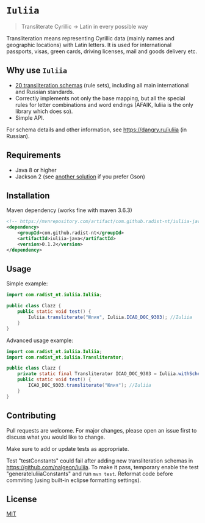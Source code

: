 # `Iuliia`

> Transliterate Cyrillic → Latin in every possible way

Transliteration means representing Cyrillic data (mainly names and geographic locations) with Latin letters. It is used for international passports, visas, green cards, driving licenses, mail and goods delivery etc.

## Why use `Iuliia`

-   [20 transliteration schemas](https://github.com/nalgeon/iuliia/blob/master/README.md#supported-schemas) (rule sets), including all main international and Russian standards.
-   Correctly implements not only the base mapping, but all the special rules for letter combinations and word endings (AFAIK, Iuliia is the only library which does so).
-   Simple API.

For schema details and other information, see <https://dangry.ru/iuliia> (in Russian).

## Requirements

-   Java 8 or higher
-   Jackson 2 (see [another solution](https://github.com/massita99/iuliia-java) if you prefer Gson)

## Installation
Maven dependency (works fine with maven 3.6.3)
```xml
<!-- https://mvnrepository.com/artifact/com.github.radist-nt/iuliia-java -->
<dependency>
    <groupId>com.github.radist-nt</groupId>
    <artifactId>iuliia-java</artifactId>
    <version>0.1.2</version>
</dependency>

```

## Usage

Simple example:

```java
import com.radist_nt.iuliia.Iuliia;

public class Clazz {
    public static void test() {        
        Iuliia.transliterate("Юлия", Iuliia.ICAO_DOC_9303); //Iuliia
    }
}
```

Advanced usage example:

```java
import com.radist_nt.iuliia.Iuliia;
import com.radist_nt.iuliia.Transliterator;

public class Clazz {
    private static final Transliterator ICAO_DOC_9303 = Iuliia.withSchema(Iuliia.ICAO_DOC_9303);
    public static void test() {
        ICAO_DOC_9303.transliterate("Юлия"); //Iuliia
    }
}
```

## Contributing

Pull requests are welcome. For major changes, please open an issue first to discuss what you would like to change.

Make sure to add or update tests as appropriate.

Test "testConstants" could fail after adding new transliteration schemas in https://github.com/nalgeon/iuliia. To make it pass, temporary enable the test "generateIuliiaConstants" and run `mvn test`. Reformat code before commiting (using built-in eclipse formatting settings).

## License

[MIT](https://choosealicense.com/licenses/mit/)
